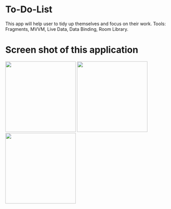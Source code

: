 # To-Do-List
This app will help user to tidy up themselves and focus on their work.
Tools: Fragments, MVVM, Live Data, Data Binding, Room Library.
# Screen shot of this application
<p float="left" >
<img src="https://user-images.githubusercontent.com/59121881/174307097-331e456a-471b-47a5-8565-26dc829eb1e6.jpg" width="220"/>
<img src="https://user-images.githubusercontent.com/59121881/174307102-087459ed-6e14-4ceb-ac19-3d75ab4c3b43.jpg" width="220"/>
<img src="https://user-images.githubusercontent.com/59121881/174307111-8835a842-d3d4-4ddb-bed5-89256fa871ee.jpg" width="220"/>
</p>
